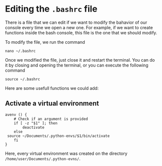 # Editing the `.bashrc` file
There is a file that we can edit if we want to modify the bahavior of our console every time we open a new one. For example, if we want to create functions inside the bash console, this file is the one that we should modify.

To modify the file, we run the command
```
nano ~/.bashrc
```

Once we modified the file, just close it and restart the terminal. You can do it by closing and opening the terminal, or you can execute the following command
```
source ~/.bashrc
```

Here are some usefull functions we could add:

Activate a virtual environment
-----------------------------
```
avenv () {
    # Check if an argument is provided
    if [ -z "$1" ]; then
        deactivate
    else
 source ~/Documents/.python-envs/$1/bin/activate
    fi
}

```
Here, every virtual environment was created on the directory `/home/user/Documents/.python-evns/`.
